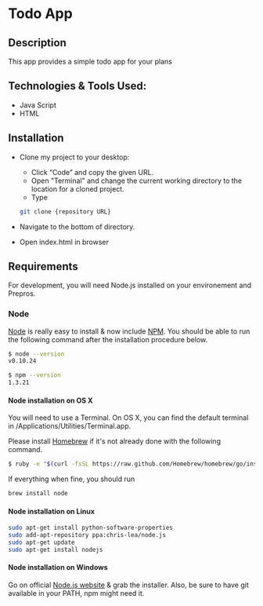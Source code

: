 # Todo App

## Description 
This app provides a simple todo app for your plans
## Technologies & Tools Used:

- Java Script
- HTML
    
## Installation

- Clone my project to your desktop:
   - Click “Code” and copy the given URL.
   - Open "Terminal" and change the current working directory to the location for a cloned project.
   - Type 
   ```bash 
   git clone {repository URL}
   ```

- Navigate to the bottom of directory.
- Open index.html in browser 
    
## Requirements 
For development, you will need Node.js installed on your environement and Prepros.

### Node
[Node](https://nodejs.org/en/) is really easy to install & now include [NPM](https://www.npmjs.com). You should be able to run the following command after the installation procedure below.

```bash 
$ node --version
v0.10.24

$ npm --version
1.3.21

```

#### Node installation on OS X

You will need to use a Terminal. On OS X, you can find the default terminal in /Applications/Utilities/Terminal.app.

Please install [Homebrew](https://brew.sh) if it's not already done with the following command.

```bash 
$ ruby -e "$(curl -fsSL https://raw.github.com/Homebrew/homebrew/go/install)"
```
If everything when fine, you should run
```bash
brew install node
```
#### Node installation on Linux
``` bash
sudo apt-get install python-software-properties
sudo add-apt-repository ppa:chris-lea/node.js
sudo apt-get update
sudo apt-get install nodejs
```
#### Node installation on Windows
Go on official [Node.js website](https://nodejs.org/en/) & grab the installer. Also, be sure to have git available in your PATH, npm might need it.


    
